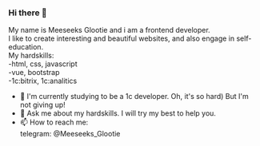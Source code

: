 ### Hi there 👋
My name is Meeseeks Glootie and i am a frontend developer.<br>
I like to create interesting and beautiful websites, and also engage in self-education.<br>
My hardskills:<br>
-html, css, javascript<br>
-vue, bootstrap<br>
-1с:bitrix, 1с:analitics<br>



- 🌱 I'm currently studying to be a 1c developer. Oh, it's so hard) But I'm not giving up!
- 💬 Ask me about my hardskills. I will try my best to help you.
- 📫 How to reach me:<br>
   telegram: @Meeseeks_Glootie
